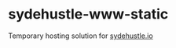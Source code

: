 sydehustle-www-static
===========

Temporary hosting solution for [sydehustle.io](http://sydehustle.io/)
